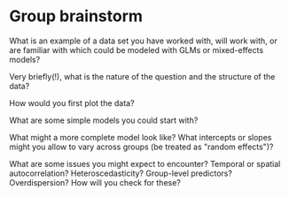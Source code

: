 # Group brainstorm

What is an example of a data set you have worked with, will work with, or are familiar with which could be modeled with GLMs or mixed-effects models?

Very briefly(!), what is the nature of the question and the structure of the data?

How would you first plot the data?

What are some simple models you could start with?

What might a more complete model look like? What intercepts or slopes might you allow to vary across groups (be treated as "random effects")?

What are some issues you might expect to encounter? Temporal or spatial autocorrelation? Heteroscedasticity? Group-level predictors? Overdispersion? How will you check for these?
